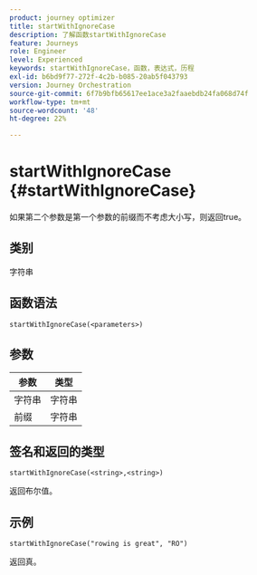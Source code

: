 ```yaml
---
product: journey optimizer
title: startWithIgnoreCase
description: 了解函数startWithIgnoreCase
feature: Journeys
role: Engineer
level: Experienced
keywords: startWithIgnoreCase，函数，表达式，历程
exl-id: b6bd9f77-272f-4c2b-b085-20ab5f043793
version: Journey Orchestration
source-git-commit: 6f7b9bfb65617ee1ace3a2faaebdb24fa068d74f
workflow-type: tm+mt
source-wordcount: '48'
ht-degree: 22%

---
```


# startWithIgnoreCase {#startWithIgnoreCase}

如果第二个参数是第一个参数的前缀而不考虑大小写，则返回true。

## 类别

字符串

## 函数语法

`startWithIgnoreCase(<parameters>)`

## 参数

| 参数 | 类型 |
|-------------|--------|
| 字符串 | 字符串 |
| 前缀 | 字符串 |

## 签名和返回的类型

`startWithIgnoreCase(<string>,<string>)`

返回布尔值。

## 示例

`startWithIgnoreCase("rowing is great", "RO")`

返回真。
